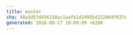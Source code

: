 ```yaml
---
title: master
sha: 48a3d57d456158ac1aafb1d2495bd222004f037c
generated: 2018-08-17 10:09:09 +0200
---
```

